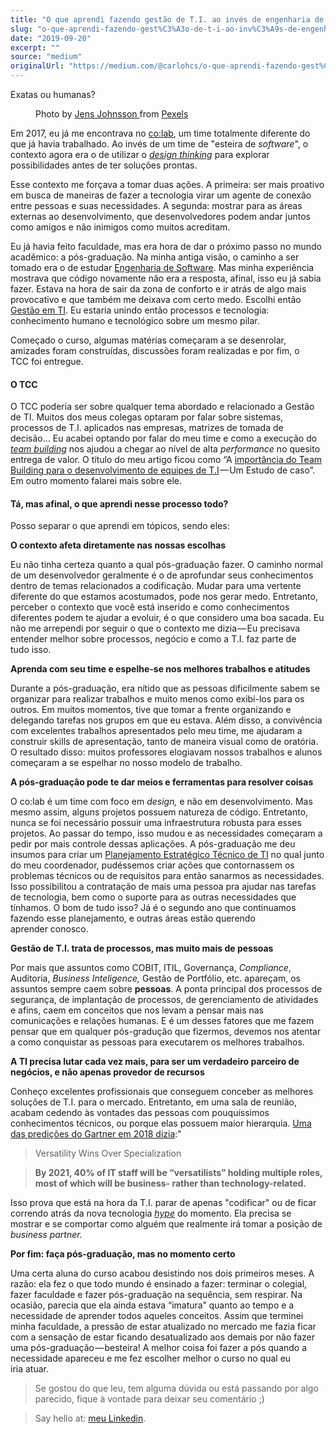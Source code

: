 ```yaml
---
title: "O que aprendi fazendo gestão de T.I. ao invés de engenharia de software"
slug: "o-que-aprendi-fazendo-gest%C3%A3o-de-t-i-ao-inv%C3%A9s-de-engenharia-de-software-460a9d94f6c2"
date: "2019-09-20"
excerpt: ""
source: "medium"
originalUrl: "https://medium.com/@carlohcs/o-que-aprendi-fazendo-gest%C3%A3o-de-t-i-ao-inv%C3%A9s-de-engenharia-de-software-460a9d94f6c2?source=rss-3ad5ddeda9f9------2"
---
```


<p>Exatas ou&nbsp;humanas?</p><figure><img alt="" src="/static/img/blog/img-1751402824535-62ozzp9hw.jpg" data-original-src="https://cdn-images-1.medium.com/max/1024/1*Ws3HHaFTkfdTWfg7qF6OfA.jpeg"><figcaption>Photo by <a href="https://www.pexels.com/@jens-johnsson-14223?utm_content=attributionCopyText&amp;utm_medium=referral&amp;utm_source=pexels">Jens Johnsson </a>from&nbsp;<a href="https://www.pexels.com/photo/mountains-nature-arrow-guide-66100/?utm_content=attributionCopyText&amp;utm_medium=referral&amp;utm_source=pexels">Pexels</a></figcaption></figure><p>Em 2017, eu já me encontrava no <a href="https://medium.com/revista-co-lab">co:lab</a>, um time totalmente diferente do que já havia trabalhado. Ao invés de um time de "esteira de <em>software</em>", o contexto agora era o de utilizar o <a href="https://endeavor.org.br/tecnologia/design-thinking-inovacao/"><em>design thinking</em></a> para explorar possibilidades antes de ter soluções&nbsp;prontas.</p><p>Esse contexto me forçava a tomar duas ações. A primeira: ser mais proativo em busca de maneiras de fazer a tecnologia virar um agente de conexão entre pessoas e suas necessidades. A segunda: mostrar para as áreas externas ao desenvolvimento, que desenvolvedores podem andar juntos como amigos e não inimigos como muitos acreditam.</p><p>Eu já havia feito faculdade, mas era hora de dar o próximo passo no mundo acadêmico: a pós-graduação. Na minha antiga visão, o caminho a ser tomado era o de estudar <a href="https://www.impacta.edu.br/pos/engenharia-de-software">Engenharia de Software</a>. Mas minha experiência mostrava que código novamente não era a resposta, afinal, isso eu já sabia fazer. Estava na hora de sair da zona de conforto e ir atrás de algo mais provocativo e que também me deixava com certo medo. Escolhi então <a href="https://www.impacta.edu.br/graduacoes/gestao-da-tecnologia-da-informacao">Gestão em TI</a>. Eu estaria unindo então processos e tecnologia: conhecimento humano e tecnológico sobre um mesmo&nbsp;pilar.</p><p>Começado o curso, algumas matérias começaram a&nbsp;se&nbsp;desenrolar, amizades foram construídas, discussões foram realizadas e por fim, o TCC&nbsp;foi&nbsp;entregue.</p><h4><strong>O TCC</strong></h4><p>O TCC poderia ser sobre qualquer tema abordado e relacionado a Gestão de TI. Muitos dos meus colegas optaram por falar sobre sistemas, processos de T.I. aplicados nas empresas, matrizes de tomada de decisão… Eu acabei optando por falar do meu time e como a execução do <a href="https://www.ohub.com.br/ideias/team-building-o-que-e/"><em>team building</em></a> nos ajudou a chegar ao nível de alta <em>performance</em> no quesito entrega de valor. O título do meu artigo ficou como “A <a href="https://drive.google.com/file/d/1SV5MvFJ3q2fqAgOC_FNdvo_YnLoXWiEu/view?usp=sharing">importância do Team Building para o desenvolvimento de equipes de T.I</a> — Um Estudo de caso”. Em outro momento falarei mais sobre&nbsp;ele.</p><h4><strong>Tá, mas afinal, o que aprendi nesse processo&nbsp;todo?</strong></h4><p>Posso separar o que aprendi em tópicos, sendo&nbsp;eles:</p><p><strong>O contexto afeta diretamente nas nossas&nbsp;escolhas</strong></p><p>Eu não tinha certeza quanto a qual pós-graduação fazer. O caminho normal de um desenvolvedor geralmente é o de aprofundar seus conhecimentos dentro de temas relacionados a codificação. Mudar para uma vertente diferente do que estamos acostumados, pode nos gerar medo. Entretanto, perceber o contexto que você está inserido e como conhecimentos diferentes podem te ajudar a evoluir, é o que considero uma boa sacada. Eu não me arrependi por seguir o que o contexto me dizia — Eu precisava entender melhor sobre processos, negócio e como a T.I. faz parte de tudo&nbsp;isso.</p><p><strong>Aprenda com seu time e espelhe-se nos melhores trabalhos e&nbsp;atitudes</strong></p><p>Durante a pós-graduação, era nítido que as pessoas dificilmente sabem se organizar para realizar trabalhos e muito menos como exibi-los para os outros. Em muitos momentos, tive que tomar a frente organizando e delegando tarefas nos grupos em que eu estava. Além disso, a convivência com excelentes trabalhos apresentados pelo meu time, me ajudaram a construir skills de apresentação, tanto de maneira visual como de oratória. O resultado disso: muitos professores elogiavam nossos trabalhos e alunos começaram a se espelhar no nosso modelo de trabalho.</p><p><strong>A pós-graduação pode te dar meios e ferramentas para resolver&nbsp;coisas</strong></p><p>O co:lab é um time com foco em <em>design, </em>e não em desenvolvimento. Mas mesmo assim, alguns projetos possuem natureza de código. Entretanto, nunca se foi necessário possuir uma infraestrutura robusta para esses projetos. Ao passar do tempo, isso mudou e as necessidades começaram a pedir por mais controle dessas aplicações. A pós-graduação me deu insumos para criar um <a href="https://blog.tecjump.com.br/como-e-por-que-fazer-planejamento-estrategico-em-ti/">Planejamento Estratégico Técnico de TI</a> no qual junto do meu coordenador, pudéssemos criar ações que contornassem os problemas técnicos ou de requisitos para então sanarmos as necessidades. Isso possibilitou a contratação de mais uma pessoa pra ajudar nas tarefas de tecnologia, bem como o suporte para as outras necessidades que tínhamos. O bom de tudo isso? Já é o segundo ano que continuamos fazendo esse planejamento, e outras áreas estão querendo aprender&nbsp;conosco.</p><p><strong>Gestão de T.I. trata de processos, mas muito mais de&nbsp;pessoas</strong></p><p>Por mais que assuntos como COBIT, ITIL, Governança, <em>Compliance</em>, Auditoria, <em>Business</em> <em>Inteligence, </em>Gestão de<em> </em>Portfólio, etc. apareçam, os assuntos sempre caem sobre <strong>pessoas</strong>. A ponta principal dos processos de segurança, de implantação de processos, de gerenciamento de atividades e afins, caem em conceitos que nos levam a pensar mais nas comunicações e relações humanas. E é um desses fatores que me fazem pensar que em qualquer pós-gradução que fizermos, devemos nos atentar a como conquistar as pessoas para executarem os melhores trabalhos.</p><p><strong>A TI precisa lutar cada vez mais, para ser um verdadeiro parceiro de negócios, e não apenas provedor de&nbsp;recursos</strong></p><p>Conheço excelentes profissionais que conseguem conceber as melhores soluções de T.I. para o mercado. Entretanto, em uma sala de reunião, acabam cedendo às vontades das pessoas com pouquíssimos conhecimentos técnicos, ou porque elas possuem maior hierarquia. <a href="https://www.gartner.com/smarterwithgartner/gartner-top-strategic-predictions-for-2018-and-beyond/">Uma das predições do Gartner em 2018&nbsp;dizia</a>:"</p><blockquote>Versatility Wins Over Specialization</blockquote><blockquote><strong>By 2021, 40% of IT staff will be “versatilists” holding multiple roles, most of which will be business- rather than technology-related.</strong></blockquote><p>Isso prova que está na hora da T.I. parar de apenas "codificar" ou de ficar correndo atrás da nova tecnologia <a href="https://canaltech.com.br/inovacao/o-ciclo-de-hype-das-tecnologias-emergentes/"><em>hype</em></a> do momento. Ela precisa se mostrar e se comportar como alguém que realmente irá tomar a posição de <em>business&nbsp;partner.</em></p><p><strong>Por fim: faça pós-graduação, mas no momento&nbsp;certo</strong></p><p>Uma certa aluna do curso acabou desistindo nos dois primeiros meses. A razão: ela fez o que todo mundo é ensinado a fazer: terminar o colegial, fazer faculdade e fazer pós-graduação na sequência, sem respirar. Na ocasião, parecia que ela ainda estava “imatura” quanto ao tempo e a necessidade de aprender todos aqueles conceitos. Assim que terminei minha faculdade, a pressão de estar atualizado no mercado me fazia ficar com a sensação de estar ficando desatualizado aos demais por não fazer uma pós-graduação — besteira! A melhor coisa foi fazer a pós quando a necessidade apareceu e me fez escolher melhor o curso no qual eu iria&nbsp;atuar.</p><blockquote>Se gostou do que leu, tem alguma dúvida ou está passando por algo parecido, fique à vontade para deixar seu comentário&nbsp;;)</blockquote><blockquote>Say hello at: <a href="http://linkedin.com/in/carlohcs?source=post_page---------------------------">meu Linkedin</a>.</blockquote><img src="/static/img/blog/img-1751402824536-njg2bhm6o.jpg" width="1" height="1" alt="" data-original-src="https://medium.com/_/stat?event=post.clientViewed&amp;referrerSource=full_rss&amp;postId=460a9d94f6c2">
